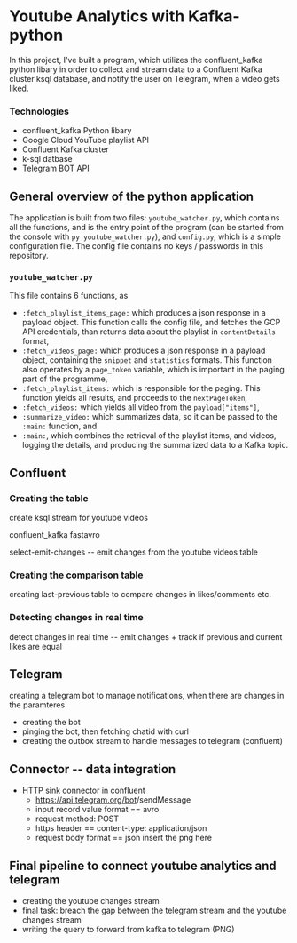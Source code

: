 # Youtube Analytics with Kafka-python

In this project, I've built a program, which utilizes the confluent_kafka python libary in order to collect and stream data to a Confluent Kafka cluster ksql database, and notify the user on Telegram, when a video gets liked. 

### Technologies
* confluent_kafka Python libary
* Google Cloud YouTube playlist API
* Confluent Kafka cluster
* k-sql datbase
* Telegram BOT API

## General overview of the python application

The application is built from two files: `youtube_watcher.py`, which contains all the functions, and is the entry point of the program (can be started from the console with `py youtube_watcher.py`), and `config.py`, which is a simple configuration file. The config file contains no keys / passwords in this repository.

### `youtube_watcher.py`

This file contains 6 functions, as 
* `:fetch_playlist_items_page:` which produces a json response in a payload object. This function calls the config file, and fetches the GCP API credentials, than returns data about the playlist in `contentDetails` format,
* `:fetch_videos_page:` which produces a json response in a payload object, containing the `snippet` and `statistics` formats. This function also operates by a `page_token` variable, which is important in the paging part of the programme,
* `:fetch_playlist_items:` which is responsible for the paging. This function yields all results, and proceeds to the `nextPageToken`,
* `:fetch_videos:` which yields all video from the `payload["items"]`,
* `:summarize_video:` which summarizes data, so it can be passed to the `:main:` function, and
* `:main:`, which combines the retrieval of the playlist items, and videos, logging the details, and producing the summarized data to a Kafka topic.

## Confluent 

### Creating the table
create ksql stream for youtube videos

confluent_kafka
fastavro

select-emit-changes -- emit changes from the youtube videos table

### Creating the comparison table

creating last-previous table to compare changes in likes/comments etc.

### Detecting changes in real time

detect changes in real time -- emit changes + track if previous and current likes are equal

## Telegram
creating a telegram bot to manage notifications, when there are changes in the paramteres
- creating the bot
- pinging the bot, then fetching chatid with curl
- creating the outbox stream to handle messages to telegram (confluent)

## Connector -- data integration
- HTTP sink connector in confluent
    - https://api.telegram.org/bot<token>/sendMessage
    - input record value format == avro
    - request method: POST
    - https header == content-type: application/json
    - request body format == json
insert the png here

## Final pipeline to connect youtube analytics and telegram
- creating the youtube changes stream
- final task: breach the gap between the telegram stream and the youtube changes stream
- writing the query to forward from kafka to telegram (PNG)